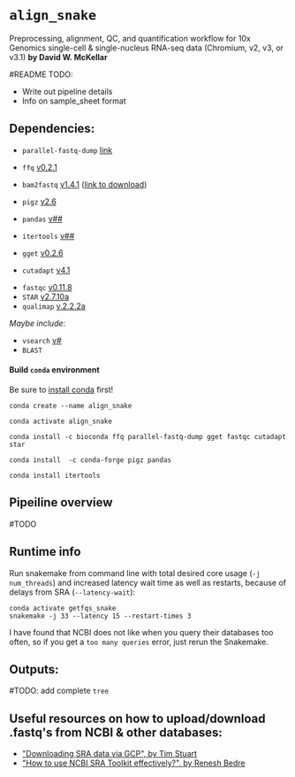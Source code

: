 # `align_snake`
Preprocessing, alignment, QC, and quantification workflow for 10x Genomics single-cell & single-nucleus RNA-seq data (Chromium, v2, v3, or v3.1)
**by David W. McKellar**

#README TODO:
- Write out pipeline details
- Info on sample_sheet format

## **Dependencies:**
- `parallel-fastq-dump` [link](https://github.com/rvalieris/parallel-fastq-dump)
- `ffq` [v0.2.1](https://github.com/pachterlab/ffq)
- `bam2fastq` [v1.4.1](https://github.com/10XGenomics/bamtofastq/blob/master/README.md) ([link to download](https://github.com/10XGenomics/bamtofastq/releases))
- `pigz` [v2.6](https://zlib.net/pigz/)
- `pandas` [v##]()
- `itertools` [v##]()

- `gget` [v0.2.6](https://github.com/pachterlab/gget)
- `cutadapt` [v4.1](https://cutadapt.readthedocs.io/en/stable/)
<!-- - `trim-galore` [v0.6.2](https://www.bioinformatics.babraham.ac.uk/projects/trim_galore/) -->
- `fastqc` [v0.11.8](https://www.bioinformatics.babraham.ac.uk/projects/fastqc/)
- `STAR` [v2.7.10a](https://github.com/alexdobin/STAR)
- `qualimap` [v.2.2.2a](http://qualimap.conesalab.org/)

*Maybe include*:
- `vsearch` [v#](https://github.com/torognes/vsearch)
- `BLAST`

#### Build `conda` environment
Be sure to [install conda](https://docs.conda.io/projects/conda/en/latest/user-guide/install/index.html) first!
```
conda create --name align_snake

conda activate align_snake

conda install -c bioconda ffq parallel-fastq-dump gget fastqc cutadapt star

conda install  -c conda-forge pigz pandas

conda install itertools
```

## Pipeiline overview
#TODO

## Runtime info
Run snakemake from command line with total desired core usage (`-j num_threads`) and increased latency wait time as well as restarts, because of delays from SRA (`--latency-wait`):
```
conda activate getfqs_snake
snakemake -j 33 --latency 15 --restart-times 3
```
I have found that NCBI does not like when you query their databases too often, so if you get a `too many queries` error, just rerun the Snakemake.


## **Outputs:**
#TODO: add complete `tree`



## Useful resources on how to upload/download .fastq's from NCBI & other databases:
- ["Downloading SRA data via GCP", by Tim Stuart](https://timoast.github.io/blog/downloading-sra-data-via-gcp/)
- ["How to use NCBI SRA Toolkit effectively?", by Renesh Bedre](https://www.reneshbedre.com/blog/ncbi_sra_toolkit.html)
